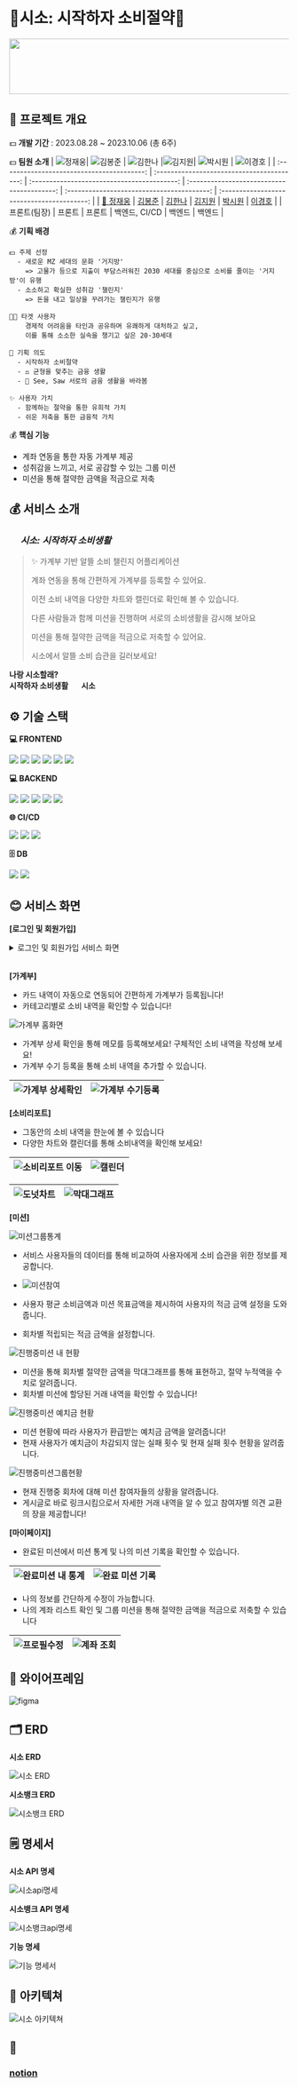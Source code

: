 # 💸시소: 시작하자 소비절약💸

<img src="https://github.com/Manna-na/CI_CD_TEST/assets/123603435/d59437e2-4cb2-4524-b3e3-0d12dfbee2b2" height="100px" width="750px"  style="align:center;">

## 📅 프로젝트 개요

💵 **개발 기간** : 2023.08.28 ~ 2023.10.06 (총 6주)

💵 **팀원 소개**
| ![정재웅](https://github.com/Manna-na/CI_CD_TEST/assets/123603435/77674fe9-5c8e-4a73-9fe5-f11f4642b79c)| ![김봉준](https://github.com/Manna-na/CI_CD_TEST/assets/123603435/7891a680-4de0-4cf6-a5d3-ec714ed37403) | ![김한나](https://github.com/Manna-na/CI_CD_TEST/assets/123603435/05a1c745-d6a0-460c-add7-d1d37711b4bd) |![김지원](https://github.com/Manna-na/CI_CD_TEST/assets/123603435/3a8de9c8-2052-48fb-84f0-2cb34bde0e53)| ![박시원](https://github.com/Manna-na/CI_CD_TEST/assets/123603435/0154c588-e5bc-4394-907e-680db0c66a3e) | ![이경호](https://github.com/Manna-na/CI_CD_TEST/assets/123603435/42f15d2f-aa41-4029-9be2-36ca0bcb2328) |
| :----------------------------------------: | :----------------------------------------: | :-----------------------------------------: | :----------------------------------------: | :----------------------------------------: | :----------------------------------------: |
| [👑 정재웅](https://github.com/chachapapa) | [김봉준](https://github.com/hehezune) | [김한나](https://github.com/Manna-na) | [김지원](https://github.com/iamjione) | [박시원](https://github.com/tldnjs324) | [이경호](https://github.com/EverydayHungry) |
| 프론트(팀장) | 프론트 | 프론트 | 백엔드, CI/CD | 백엔드 | 백엔드 |

💰 **기획 배경**

    💵 주제 선정
      - 새로운 MZ 세대의 문화 '거지방'
        => 고물가 등으로 지출이 부담스러워진 2030 세대를 중심으로 소비를 줄이는 '거지방'이 유행
      - 소소하고 확실한 성취감 '챌린지'
        => 돈을 내고 일상을 꾸려가는 챌린지가 유행

    👩🏻 타겟 사용자
        경제적 어려움을 타인과 공유하며 유쾌하게 대처하고 싶고,
        이를 통해 소소한 실속을 챙기고 싶은 20·30세대

    📑 기획 의도
      - 시작하자 소비절약
      - ⚖ 균형을 맞추는 금융 생활
      - 👀 See, Saw 서로의 금융 생활을 바라봄

    ✨ 사용자 가치
      - 함께하는 절약을 통한 유희적 가치
      - 쉬운 저축을 통한 금융적 가치

💰 **핵심 기능**

- 계좌 연동을 통한 자동 가계부 제공
- 성취감을 느끼고, 서로 공감할 수 있는 그룹 미션
- 미션을 통해 절약한 금액을 적금으로 저축

## 💰 서비스 소개

### <img src="https://github.com/Manna-na/CI_CD_TEST/assets/123603435/1666a900-b177-49c8-a166-c84177a85f71" height="15px" width="20px" style="align:center;">_시소: 시작하자 소비생활_

> ✨ 가계부 기반 알뜰 소비 챌린지 어플리케이션
>
> 계좌 연동을 통해 간편하게 가계부를 등록할 수 있어요.
>
> 이전 소비 내역을 다양한 차트와 캘린더로 확인해 볼 수 있습니다.
>
> 다른 사람들과 함께 미션을 진행하며 서로의 소비생활을 감시해 보아요
>
> 미션을 통해 절약한 금액을 적금으로 저축할 수 있어요.
>
> 시소에서 알뜰 소비 습관을 길러보세요!

**나랑 시소할래?** \
**시작하자 소비생활 <img src="https://github.com/Manna-na/CI_CD_TEST/assets/123603435/1666a900-b177-49c8-a166-c84177a85f71" height="12px" width="20px" style="align:center;">시소**

## ⚙️ 기술 스택

**💻 FRONTEND**

<img src="https://img.shields.io/badge/next.js-000000?style=for-the-badge&logo=nextdotjs&logoColor=white">
<img src="https://img.shields.io/badge/typescript-3178C6?style=for-the-badge&logo=typescript&logoColor=white">
<img src="https://img.shields.io/badge/react query-FF4154?style=for-the-badge&logo=reactquery&logoColor=white">
<img src="https://img.shields.io/badge/zustand-000000?style=for-the-badge&logo=zustand&logoColor=white">
<img src="https://img.shields.io/badge/tailwindcss-06B6D4?style=for-the-badge&logo=tailwindcss&logoColor=white">
<img src="https://img.shields.io/badge/daisyui-5A0EF8?style=for-the-badge&logo=daisyui&logoColor=white">

**💻 BACKEND**

<img src="https://img.shields.io/badge/springboot-6DB33F?style=for-the-badge&logo=springboot&logoColor=white">
<img src="https://img.shields.io/badge/gradle-02303A?style=for-the-badge&logo=gradle&logoColor=white">
<img src="https://img.shields.io/badge/springsecurity-6DB33F?style=for-the-badge&logo=springsecurity&logoColor=white">
<img src="https://img.shields.io/badge/JPA-000000?style=for-the-badge&logo=JPA&logoColor=white">
<img src="https://img.shields.io/badge/JWT-000000?style=for-the-badge&logo=JWT&logoColor=white">

**🌐 CI/CD**

<img src="https://img.shields.io/badge/jenkins-D24939?style=for-the-badge&logo=jenkins&logoColor=white">
<img src="https://img.shields.io/badge/docker-2496ED?style=for-the-badge&logo=docker&logoColor=white">
<img src="https://img.shields.io/badge/nginx-009639?style=for-the-badge&logo=nginx&logoColor=white">

**🗄 DB**

<img src="https://img.shields.io/badge/mariadb-003545?style=for-the-badge&logo=mariadb&logoColor=white">
<img src="https://img.shields.io/badge/redis-DC382D?style=for-the-badge&logo=redis&logoColor=white">

## 😊 서비스 화면

**[로그인 및 회원가입]**

<details>
  <summary>로그인 및 회원가입 서비스 화면</summary>
  <img src="https://github.com/Manna-na/algorithm-study/assets/123603435/0eb8001c-f798-4b58-ba05-73d3da938589" width="225px" height="400px"> | <img src="https://github.com/Manna-na/algorithm-study/assets/123603435/af9bd183-8843-489e-be35-13687af2e8ea" width="225px" height="400px">
</details>
<br>

**[가계부]**

- 카드 내역이 자동으로 연동되어 간편하게 가계부가 등록됩니다!
- 카테고리별로 소비 내역을 확인할 수 있습니다!

![가계부 홈화면](https://github.com/Manna-na/algorithm-study/assets/123603435/1b9f984e-6d59-429d-80bb-79692384f16c)

- 가계부 상세 확인을 통해 메모를 등록해보세요! 구체적인 소비 내역을 작성해 보세요!
- 가계부 수기 등록을 통해 소비 내역을 추가할 수 있습니다.

| ![가계부 상세확인](https://github.com/Manna-na/algorithm-study/assets/123603435/3ee41233-6105-4612-84bd-a4fb68ec8bbd) | ![가계부 수기등록](https://github.com/Manna-na/algorithm-study/assets/123603435/9b95cc93-9cc4-45c8-a897-262805d1c8f6) |
| --------------------------------------------------------------------------------------------------------------------- | --------------------------------------------------------------------------------------------------------------------- |

**[소비리포트]**

- 그동안의 소비 내역을 한눈에 볼 수 있습니다
- 다양한 차트와 캘린더를 통해 소비내역을 확인해 보세요!

| ![소비리포트 이동](https://github.com/Manna-na/algorithm-study/assets/123603435/728d2390-53df-477d-89b8-543db88b5b89) | ![캘린더](https://github.com/Manna-na/algorithm-study/assets/123603435/266697fb-cc25-4c6d-96c0-a030bed734e7) |
| --------------------------------------------------------------------------------------------------------------------- | ------------------------------------------------------------------------------------------------------------ |

| ![도넛차트](https://github.com/Manna-na/algorithm-study/assets/123603435/f9eb295d-4fa0-4c97-a881-fdcefe39e5b8) | ![막대그래프](https://github.com/Manna-na/algorithm-study/assets/123603435/e8c9fd24-2663-4274-afd0-2b14fa2c3192) |
| -------------------------------------------------------------------------------------------------------------- | ---------------------------------------------------------------------------------------------------------------- |

**[미션]**

![미션그룹통계](https://github.com/chachapapa/chachapapa/assets/119780428/971250b6-24d9-44ce-a72d-35a9259d16a9)

- 서비스 사용자들의 데이터를 통해 비교하여 사용자에게 소비 습관을 위한 정보를 제공합니다.
- ![미션참여](https://github.com/chachapapa/chachapapa/assets/119780428/a1d382eb-5e62-42f1-931b-56774fb88f23)

- 사용자 평균 소비금액과 미션 목표금액을 제시하여 사용자의 적금 금액 설정을 도와줍니다.
- 회차별 적립되는 적금 금액을 설정합니다.

![진행중미션 내 현황](https://github.com/chachapapa/chachapapa/assets/119780428/07458155-1dd4-45ee-928d-d6eb0d869b34)

- 미션을 통해 회차별 절약한 금액을 막대그래프를 통해 표현하고, 절약 누적액을 수치로 알려줍니다.
- 회차별 미션에 할당된 거래 내역을 확인할 수 있습니다!

![진행중미션 예치금 현황](https://github.com/chachapapa/chachapapa/assets/119780428/8703021a-2df1-4fe6-9fd4-ec1b1f610ebd)

- 미션 현황에 따라 사용자가 환급받는 예치금 금액을 알려줍니다!
- 현재 사용자가 예치금이 차감되지 않는 실패 횟수 및 현재 실패 횟수 현황을 알려줍니다.

![진행중미션그룹현황](https://github.com/chachapapa/chachapapa/assets/119780428/4f98ed1b-a67f-4fb8-9d98-aed5e6833ed9)

- 현재 진행중 회차에 대해 미션 참여자들의 상황을 알려줍니다.
- 게시글로 바로 링크시킴으로서 자세한 거래 내역을 알 수 있고 참여자별 의견 교환의 장을 제공합니다!

**[마이페이지]**

- 완료된 미션에서 미션 통계 및 나의 미션 기록을 확인할 수 있습니다.

| ![완료미션 내 통계](https://github.com/chachapapa/chachapapa/assets/119780428/0d321286-31f7-4c42-8197-8e7917eaac63) | ![완료 미션 기록](https://github.com/chachapapa/chachapapa/assets/119780428/6ebf819a-2fec-41e5-a098-7995f0061ac5) |
| ------------------------------------------------------------------------------------------------------------------- | ----------------------------------------------------------------------------------------------------------------- |

- 나의 정보를 간단하게 수정이 가능합니다.
- 나의 계좌 리스트 확인 및 그룹 미션을 통해 절약한 금액을 적금으로 저축할 수 있습니다

| ![프로필수정](https://github.com/chachapapa/chachapapa/assets/119780428/c3003224-b133-498f-a489-9004e1708f08) | ![계좌 조회](https://github.com/chachapapa/chachapapa/assets/119780428/f2675b39-8137-4d30-a785-443456e76c5b) |
| ------------------------------------------------------------------------------------------------------------- | ------------------------------------------------------------------------------------------------------------ |

## 🎨 와이어프레임

![figma](https://github.com/Manna-na/CI_CD_TEST/assets/123603435/235bd939-bb9e-4a2a-9e0c-0b921bcfef71)

## 🗂️ ERD

**시소 ERD**

![시소 ERD](https://github.com/Pokerface603/Pokerface/assets/123603435/c118b486-3685-42b4-a2b0-237eac970e97)

**시소뱅크 ERD**

![시소뱅크 ERD](https://github.com/Manna-na/algorithm-study/assets/123603435/45d76bd4-3a5c-4b7a-bc96-9eacfcb2a1bc)

## 🗒️ 명세서

**시소 API 명세**

![시소api명세](https://github.com/Manna-na/CI_CD_TEST/assets/123603435/8ae03d06-dc06-4084-b3c1-cec78a794665)

**시소뱅크 API 명세**

![시소뱅크api명세](https://github.com/Manna-na/CI_CD_TEST/assets/123603435/d350d748-f7cb-4a64-b362-9419e20f71c2)

**기능 명세**

![기능 명세서](https://github.com/Manna-na/CI_CD_TEST/assets/123603435/96f76e21-b65c-4022-895b-175d8da84b99)

## 📂 아키텍쳐

![시소 아키텍쳐](https://github.com/Manna-na/CI_CD_TEST/assets/123603435/7b0f8819-6aef-42f4-86ba-aadd1ef69686)

## 📃

### [notion](https://strong-pram-579.notion.site/PJT_A409-d031c304e27f47908f2bf419c9517ff5?pvs=4)
